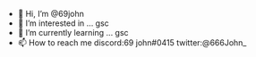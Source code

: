 - 👋 Hi, I’m @69john
- 👀 I’m interested in ... gsc
- 🌱 I’m currently learning ... gsc
- 📫 How to reach me 
discord:69 john#0415
twitter:@666John_
